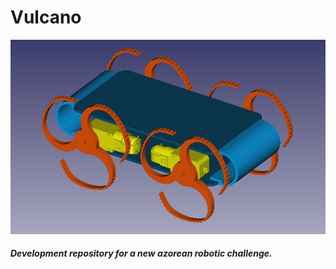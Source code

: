 # Vulcano

![azbot1c](img/vulcano.png)

##### Development repository for a new azorean robotic challenge.



